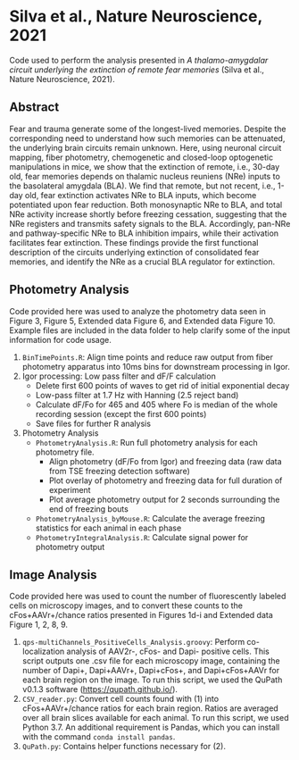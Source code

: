 # Silva et al., Nature Neuroscience, 2021 
Code used to perform the analysis presented in *A thalamo-amygdalar circuit underlying the extinction of remote fear memories* (Silva et al., Nature Neuroscience, 2021).

## Abstract
Fear and trauma generate some of the longest-lived memories. Despite the corresponding need to understand how such memories can be attenuated, the underlying brain circuits remain unknown. Here, using neuronal circuit mapping, fiber photometry, chemogenetic and closed-loop optogenetic manipulations in mice, we show that the extinction of remote, i.e., 30-day old, fear memories depends on thalamic nucleus reuniens (NRe) inputs to the basolateral amygdala (BLA). We find that remote, but not recent, i.e., 1-day old, fear extinction activates NRe to BLA inputs, which become potentiated upon fear reduction. Both monosynaptic NRe to BLA, and total NRe activity increase shortly before freezing cessation, suggesting that the NRe registers and transmits safety signals to the BLA. Accordingly, pan-NRe and pathway-specific NRe to BLA inhibition impairs, while their activation facilitates fear extinction. These findings provide the first functional description of the circuits underlying extinction of consolidated fear memories, and identify the NRe as a crucial BLA regulator for extinction.

## Photometry Analysis
Code provided here was used to analyze the photometry data seen in Figure 3, Figure 5, Extended data Figure 6, and Extended data Figure 10. Example files are included in the data folder to help clarify some of the input information for code usage.

  1. `BinTimePoints.R`: Align time points and reduce raw output from fiber photometry apparatus into 10ms bins for downstream processing in Igor.
  2. Igor processing: Low pass filter and dF/F calculation
        - Delete first 600 points of waves to get rid of initial exponential decay
        - Low-pass filter at 1.7 Hz with Hanning (2.5 reject band)
        - Calculate  dF/Fo for 465 and 405 where Fo is median of the whole recording session (except the first 600 points)
        - Save files for further R analysis
  4. Photometry Analysis
	 - `PhotometryAnalysis.R`:  Run full photometry analysis for each photometry file.
		- Align photometry (dF/Fo from Igor) and freezing data (raw data from TSE freezing detection software)
		- Plot overlay of photometry and freezing data for full duration of experiment
		- Plot average photometry output for 2 seconds surrounding the end of freezing bouts
	 - `PhotometryAnalysis_byMouse.R`: Calculate the average freezing statistics for each animal in each phase
	 - `PhotometryIntegralAnalysis.R`: Calculate signal power for photometry output	 

## Image Analysis
Code provided here was used to count the number of fluorescently labeled cells on microscopy images, and to convert these counts to the cFos+AAVr+/chance ratios presented in Figures 1d-i and Extended data Figure 1, 2, 8, 9.

   1. `qps-multiChannels_PositiveCells_Analysis.groovy`: Perform co-localization analysis of AAV2r-, cFos- and Dapi- positive cells. This script outputs one .csv file for each microscopy image, containing the number of Dapi+, Dapi+AAVr+, Dapi+cFos+, and Dapi+cFos+AAVr for each brain region on the image. To run this script, we used the QuPath v0.1.3 software (https://qupath.github.io/).
   2. `CSV_reader.py`: Convert cell counts found with (1) into cFos+AAVr+/chance ratios for each brain region. Ratios are averaged over all brain slices available for each animal. To run this script, we used Python 3.7. An additional requirement is Pandas, which you can install with the command `conda install pandas`.
   3. `QuPath.py`: Contains helper functions necessary for (2).
